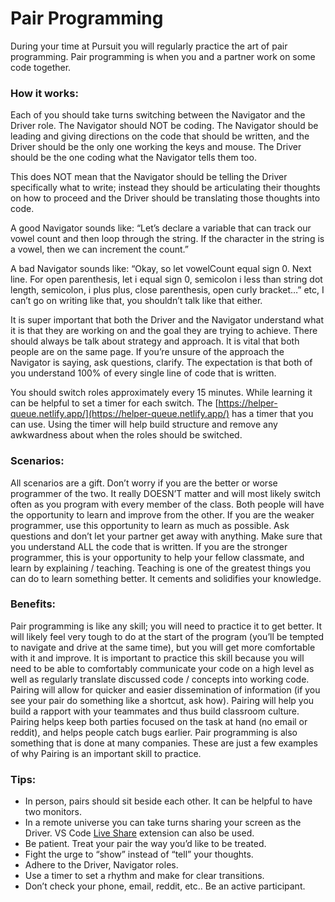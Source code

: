 # Pair Programming

During your time at Pursuit you will regularly practice the art of pair programming. 
Pair programming is when you and a partner work on some code together. 

### How it works: 

Each of you should take turns switching between the Navigator and the Driver role. 
The Navigator should NOT be coding. The Navigator should be leading and giving directions on the code that should be written, and the Driver should be the only one working the keys and mouse. The Driver should be the one coding what the Navigator tells them too. 

This does NOT mean that the Navigator should be telling the Driver specifically what to write; instead they should be articulating their thoughts on how to proceed and the Driver should be translating those thoughts into code. 

A good Navigator sounds like: “Let’s declare a variable that can track our vowel count and then loop through the string. If the character in the string is a vowel, then we can increment the count.”

A bad Navigator sounds like: “Okay, so let vowelCount equal sign 0. Next line. For open parenthesis, let i equal sign 0, semicolon i less than string dot length, semicolon, i plus plus, close parenthesis, open curly bracket…” etc, I can’t go on writing like that, you shouldn’t talk like that either. 

It is super important that both the Driver and the Navigator understand what it is that they are working on and the goal they are trying to achieve. There should always be talk about strategy and approach. It is vital that both people are on the same page. If you’re unsure of the approach the Navigator is saying, ask questions, clarify. The expectation is that both of you understand 100% of every single line of code that is written. 

You should switch roles approximately every 15 minutes. While learning it can be helpful to set a timer for each switch. The [https://helper-queue.netlify.app/](https://helper-queue.netlify.app/) has a timer that you can use. Using the timer will help build structure and remove any awkwardness about when the roles should be switched. 

### Scenarios:

All scenarios are a gift. Don’t worry if you are the better or worse programmer of the two. It really DOESN’T matter and will most likely switch often as you program with every member of the class. Both people will have the opportunity to learn and improve from the other. If you are the weaker programmer, use this opportunity to learn as much as possible. Ask questions and don’t let your partner get away with anything. Make sure that you understand ALL the code that is written. If you are the stronger programmer, this is your opportunity to help your fellow classmate, and learn by explaining / teaching. Teaching is one of the greatest things you can do to learn something better. It cements and solidifies your knowledge.

### Benefits:

Pair programming is like any skill; you will need to practice it to get better. It will likely feel very tough to do at the start of the program (you’ll be tempted to navigate and drive at the same time), but you will get more comfortable with it and improve. It is important to practice this skill because you will need to be able to comfortably communicate your code on a high level as well as regularly translate discussed code / concepts into working code. Pairing will allow for quicker and easier dissemination of information (if you see your pair do something like a shortcut, ask how). Pairing will help you build a rapport with your teammates and thus build classroom culture. Pairing helps keep both parties focused on the task at hand (no email or reddit), and helps people catch bugs earlier. Pair programming is also something that is done at many companies. These are just a few examples of why Pairing is an important skill to practice. 

### Tips:
* In person, pairs should sit beside each other. It can be helpful to have two monitors. 
* In a remote universe you can take turns sharing your screen as the Driver. VS Code [Live Share](https://code.visualstudio.com/blogs/2017/11/15/live-share) extension can also be used. 
* Be patient. Treat your pair the way you’d like to be treated. 
* Fight the urge to “show” instead of “tell” your thoughts. 
* Adhere to the Driver, Navigator roles. 
* Use a timer to set a rhythm and make for clear transitions. 
* Don’t check your phone, email, reddit, etc.. Be an active participant. 
